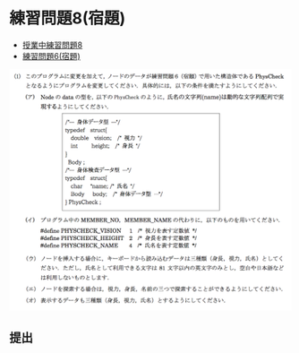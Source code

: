 # 練習問題8(宿題)

- [授業中練習問題8](../prob8)
- [練習問題6(宿題)](../prob6homework)

![](./assets/homework08.png)

## 提出